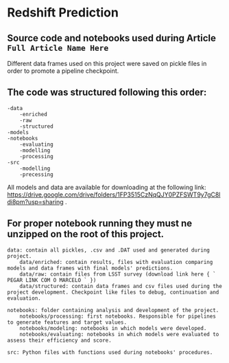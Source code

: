 # Redshift Prediction

## Source code and notebooks used during Article ` Full Article Name Here `

Different data frames used on this project were saved on pickle files in order to promote a pipeline checkpoint.

## The code was structured following this order:
```
-data
	-enriched
	-raw
	-structured
-models
-notebooks
	-evaluating
	-modelling
	-processing
-src
	-modelling
	-precessing
``` 

All models and data are available for downloading at the following link: https://drive.google.com/drive/folders/1FP3515CzNqQJY0PZFSWT9y7gC8ldi8pm?usp=sharing .

## For proper notebook running they must ne unzipped on the root of this project. 

```
data: contain all pickles, .csv and .DAT used and generated during project.
	data/enriched: contain results, files with evaluation comparing models and data frames with final models' predictions.
	data/raw: contain files from LSST survey (download link here { ` PEGAR LINK COM O MARCELO ` })
	data/structured: contain data frames and csv files used during the project development. Checkpoint like files to debug, continuation and evaluation.

notebooks: folder containing analysis and development of the project.
	notebooks/processing: first notebooks. Responsible for pipelines to generate features and target values.
	notebooks/modeling: notebooks in which models were developed. 
	notebooks/evaluating: notebooks in which models were evaluated to assess their efficiency and score.

src: Python files with functions used during notebooks' procedures.
```
